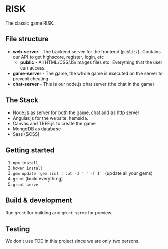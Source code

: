 # RISK

The classic game RISK.

## File structure

 - **web-server** - The backend server for the frontend (`public/`). Contains our API to get highscore, register, login, etc
    - **public** - All HTML/CSS/JS/images files etc. Everything that the user can access.
 - **game-server** - The game, the whole game is executed on the server to prevent cheating
 - **chat-server** - This is our node.js chat server (the chat in the game)

## The Stack
 - Node.js as server for both the game, chat and as http server
 - Angular.js for the website. hemsida.
 - Canvas and TREE.js to create the game
 - MongoDB as database
 - Sass (SCSS)


## Getting started

1. `npm install`
2. `bower install`
3. ``gem update `gem list | cut -d ' ' -f 1` `` (update all your gems)
4. `grunt` (build everything)
5. `grunt serve`


## Build & development

Run `grunt` for building and `grunt serve` for preview.


## Testing

We don't use TDD in this project since we are only two persons.